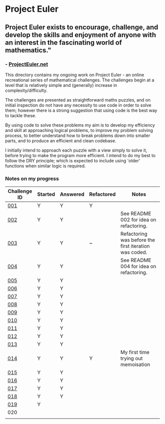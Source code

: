 # Project Euler

## Project Euler exists to encourage, challenge, and develop the skills and enjoyment of anyone with an interest in the fascinating world of mathematics."
###  - [ProjectEuler.net](https://projecteuler.net/)

This directory contains my ongoing work on Project Euler - an online recreational  series of mathematical challenges. The challenges begin at a level that is relatively simple and (generally) increase in complexity/difficulty.

The challenges are presented as straightforward maths puzzles, and on initial inspection do not have any necessity to use code in order to solve them; however there is a strong suggestion that using code is the best way to tackle these.

By using code to solve these problems my aim is to develop my efficiency and skill at approaching logical problems, to improve my problem solving process, to better understand how to break problems down into smaller parts, and to produce an efficient and clean codebase.

I initially intend to approach each puzzle with a view simply to solve it, before trying to make the program more efficient. I intend to do my best to follow the DRY principle; which is expected to include using 'older' functions when similar logic is required.

### Notes on my progress

|Challenge ID|Started|Answered|Refactored|Notes|
|---|---|---|---|---|
|[001](./001_multiples_of_3_and_5/README.md)|Y|Y|Y||
|[002](./002_even_fibonacci_numbers/README.md)|Y|Y||See README 002 for idea on refactoring.|
|[003](./003_largest_prime_factor/README.md)|Y|Y|~|Refactoring was before the first iteration was coded.|
|[004](./004_largest_palindrome_product/README.md)|Y|Y||See README 004 for idea on refactoring.|
|[005](./005_smallest_multiple/README.md)|Y|Y|||
|[006](./006_sum_square_difference/README.md)|Y|Y|||
|[007](./007_10001st_prime/README.md)|Y|Y|||
|[008](./008_largest_product_in_a_series/README.md)|Y|Y|||
|[009](./009_special_pythagorean_triple/README.md)|Y|Y|||
|[010](./010_summation_of_primes/README.md)|Y|Y|||
|[011](./011_largest_product_in_a_grid/README.md)|Y|Y|||
|[012](./012_highly_divisible_triangular_number/README.md)|Y|Y|||
|[013](./013_large_sum/README.md)|Y|Y|||
|[014](./014_longest_collatz_sequence/README.md)|Y|Y|Y|My first time trying out memoisation|
|[015](./015_lattice_paths/README.md)|Y|Y|||
|[016](./016_power_digit_sum/README.md)|Y|Y|||
|[017](./017_number_letter_counts/README.md)|Y|Y|||
|[018](./018_maximum_sum_path_I.README.md)|Y|Y|||
|[019](./019_counting_sundays.README.md)|Y||||
|020|||||
||||||
